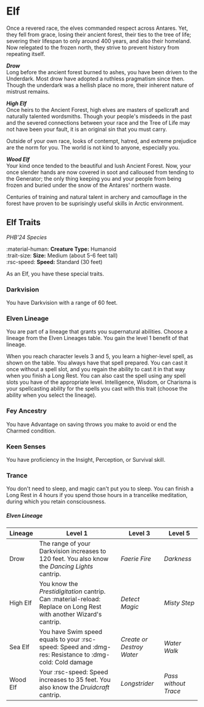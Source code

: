 # Elf

Once a revered race, the elves commanded respect across Antares. Yet, they fell from grace, losing their ancient forest, their ties to the tree of life; severing their lifespan to only around 400 years, and also their homeland. Now relegated to the frozen north, they strive to prevent history from repeating itself.

***Drow***  
Long before the ancient forest burned to ashes, you have been driven to the Underdark. Most drow have adopted a ruthless pragmatism since then. Though the underdark was a hellish place no more, their inherent nature of mistrust remains.

***High Elf***  
Once heirs to the Ancient Forest, high elves are masters of spellcraft and naturally talented wordsmiths. Though your people's misdeeds in the past and the severed connections between your race and the Tree of Life may not have been your fault, it is an original sin that you must carry.

Outside of your own race, looks of contempt, hatred, and extreme prejudice are the norm for you. The world is not kind to anyone, especially you.

***Wood Elf***  
Your kind once tended to the beautiful and lush Ancient Forest. Now, your once slender hands are now covered in soot and calloused from tending to the Generator; the only thing keeping you and your people from being frozen and buried under the snow of the Antares' northern waste.

Centuries of training and natural talent in archery and camouflage in the forest have proven to be suprisingly useful skills in Arctic environment.

## Elf Traits

*PHB'24 Species*

:material-human: **Creature Type:** Humanoid  
:trait-size: **Size:** Medium (about 5-6 feet tall)  
:rsc-speed: **Speed:** Standard (30 feet)

As an Elf, you have these special traits.

### Darkvision

You have Darkvision with a range of 60 feet.

### Elven Lineage

You are part of a lineage that grants you supernatural abilities. Choose a lineage from the Elven Lineages table. You gain the level 1 benefit of that lineage.

When you reach character levels 3 and 5, you learn a higher-level spell, as shown on the table. You always have that spell prepared. You can cast it once without a spell slot, and you regain the ability to cast it in that way when you finish a Long Rest. You can also cast the spell using any spell slots you have of the appropriate level. Intelligence, Wisdom, or Charisma is your spellcasting ability for the spells you cast with this trait (choose the ability when you select the lineage).

### Fey Ancestry

You have Advantage on saving throws you make to avoid or end the Charmed condition.

### Keen Senses

You have proficiency in the Insight, Perception, or Survival skill.

### Trance

You don't need to sleep, and magic can't put you to sleep. You can finish a Long Rest in 4 hours if you spend those hours in a trancelike meditation, during which you retain consciousness.

##### Elven Lineage

| Lineage | Level 1 | Level 3 | Level 5 |
|---|---|---|---|
| Drow | The range of your Darkvision increases to 120 feet. You also know the *Dancing Lights* cantrip. | *Faerie Fire* | *Darkness* |
| High Elf | You know the *Prestidigitation* cantrip. Can :material-reload: Replace on Long Rest with another Wizard's cantrip. | *Detect Magic* | *Misty Step* |
| Sea Elf | You have Swim speed equals to your :rsc-speed: Speed and :dmg-res: Resistance to :dmg-cold: Cold damage | *Create or Destroy Water* | *Water Walk* |
| Wood Elf | Your :rsc-speed: Speed increases to 35 feet. You also know the *Druidcraft* cantrip. | *Longstrider* | *Pass without Trace* |


